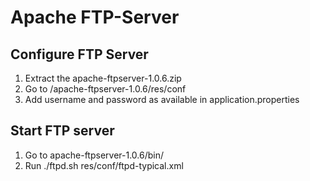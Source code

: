 # Apache FTP-Server

## Configure FTP Server

1. Extract the apache-ftpserver-1.0.6.zip
2. Go to <your-dir>/apache-ftpserver-1.0.6/res/conf
3. Add username and password as available in application.properties

## Start FTP server

1. Go to apache-ftpserver-1.0.6/bin/
2. Run ./ftpd.sh res/conf/ftpd-typical.xml